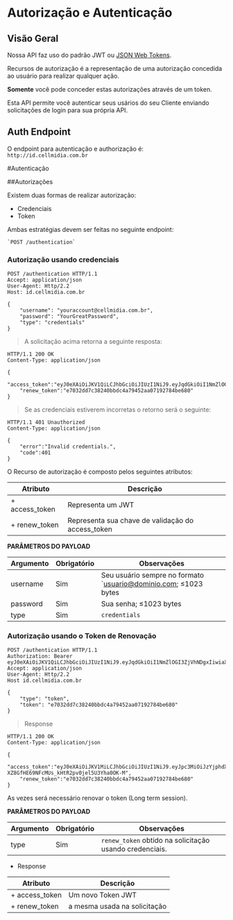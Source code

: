 # Autorização e Autenticação

Visão Geral
-----------

Nossa API faz uso do padrão JWT ou [JSON Web Tokens](https://tools.ietf.org/html/rfc7519).

Recursos de autorização é a representação de uma autorização concedida ao usuário para realizar qualquer ação.

**Somente** você pode conceder estas autorizações através de um token.

Esta API permite você autenticar seus usários do seu Cliente enviando solicitações de login para sua própria API.

Auth Endpoint
---------------

O endpoint para autenticação e authorização é: `http://id.cellmidia.com.br`

#Autenticação

##Autorizações

Existem duas formas de realizar autorização:

* Credenciais
* Token

Ambas estratégias devem ser feitas no seguinte endpoint:

    `POST /authentication`

### Autorização usando credenciais

```http
POST /authentication HTTP/1.1
Accept: application/json
User-Agent: Http/2.2
Host: id.cellmidia.com.br

{
    "username": "youraccount@cellmidia.com.br",
    "password": "YourGreatPassword",
    "type": "credentials"
}
```

> A solicitação acima retorna a seguinte resposta:

```http
HTTP/1.1 200 OK
Content-Type: application/json

{
    "access_token":"eyJ0eXAiOiJKV1QiLCJhbGciOiJIUzI1NiJ9.eyJqdGkiOiI1NmZlOGI3ZjVhNDgxIiwiaXNzIjoiYXBpLmNlbGxtaWRpYS5kZXYiLCJhdWQiOiJodHRwOlwvXC9pZC5jZWxsbWlkaWEuZGV2XC8iLCJ1c2VyIjp7InVzZXJuYW1lIjoiZG9taW5nb3NAY2VsbG1pZGlhLmNvbS5iciJ9LCJleHAiOjE0NTk1MjYwMzF9.lCMFHlPvkTP3DHmpthQQNYXNk8QECPePL2wJW5Mt1IY",
    "renew_token":"e7032dd7c38240bbdc4a79452aa07192784be680"
}
```
> Se as credenciais estiverem incorretas  o retorno será o seguinte:

```http
HTTP/1.1 401 Unauthorized
Content-Type: application/json

{
    "error":"Invalid credentials.",
    "code":401
}
```

O Recurso de autorização é composto pelos seguintes atributos:

Atributo | Descrição
-------- | ---------
+ access_token | Representa um JWT
+ renew_token  | Representa sua chave de validação do access_token


 **PARÂMETROS DO PAYLOAD**

Argumento | Obrigatório | Observações
--------- | ----------- | -----------
username | Sim | Seu usuário sempre no formato `usuario@dominio.com; ≤1023 bytes
password | Sim | Sua senha; ≤1023 bytes
type | Sim | `credentials`

### Autorização usando o Token de Renovação

```http
POST /authentication HTTP/1.1
Authorization: Bearer eyJ0eXAiOiJKV1QiLCJhbGciOiJIUzI1NiJ9.eyJqdGkiOiI1NmZlOGI3ZjVhNDgxIiwiaXNzIjoiYXBpLmNlbGxtaWRpYS5kZXYiLCJhdWQiOiJodHRwOlwvXC9pZC5jZWxsbWlkaWEuZGV2XC8iLCJ1c2VyIjp7InVzZXJuYW1lIjoiZG9taW5nb3NAY2VsbG1pZGlhLmNvbS5iciJ9LCJleHAiOjE0NTk1MjYwMzF9.lCMFHlPvkTP3DHmpthQQNYXNk8QECPePL2wJW5Mt1IY
Accept: application/json
User-Agent: Http/2.2
Host id.cellmidia.com.br

{
    "type": "token",
    "token": "e7032dd7c38240bbdc4a79452aa07192784be680"
}
```
> Response

```http
HTTP/1.1 200 OK
Content-Type: application/json

{
    "access_token":"eyJ0eXAiOiJKV1MiLCJhbGciOiJIUzI1NiJ9.eyJpc3MiOiJzYjphdXRoOnN0YWdpbmciLCJqdGkiOiI1NTY0ZDhlYTU5MDYyIiwidXNlciI6eyJpZCI6MiwidXNlcm5hbWUiOiJhZG1pbkBzb2NpYWxiYXNlLmxvY2FsIiwiZW1haWwiOiJhZG1pbkBzb2NpYWxiYXNlLmNvbS5iciIsIm5hbWUiOiJBZG1pbiJ9LCJuZXR3b3JrIjp7ImlkIjoxLCJuYW1lIjoiU29jaWFsQmFzZSBWMyIsInJlc291cmNlIjoiZGV2LXNvY2lhbGJhc2UiLCJhcG4iOiJodHRwOlwvXC9sb2NhbGhvc3Q6OTAwNSJ9LCJleHAiOjE0MzI2NzYwOTB9.9ijI-XZ8GfHE69NFcMUs_kHtR2pv0jel5U3Yha0OK-M",
    "renew_token":"e7032dd7c38240bbdc4a79452aa07192784be680"
}
```

As vezes será necessário renovar o token (Long term session).

 **PARÂMETROS DO PAYLOAD**

Argumento | Obrigatório | Observações
--------- | ----------- | -----------
type | Sim | `renew_token` obtido na solicitação usando credenciais.


* Response

Atributo | Descrição
-------- | ---------
+ access_token | Um novo Token JWT
+ renew_token  | a mesma usada na solicitação
